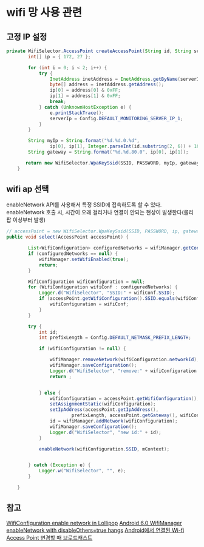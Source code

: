 # wifi 망 사용 관련
## 고정 IP 설정
```java
private WifiSelector.AccessPoint createAccessPoint(String id, String serverIp) {
        int[] ip = { 172, 27 };

        for (int i = 0; i < 2; i++) {
            try {
                InetAddress inetAddress = InetAddress.getByName(serverIp);
                byte[] address = inetAddress.getAddress();
                ip[0] = address[0] & 0xFF;
                ip[1] = address[1] & 0xFF;
                break;
            } catch (UnknownHostException e) {
                e.printStackTrace();
                serverIp = Config.DEFAULT_MONITORING_SERVER_IP_1;
            }
        }

        String myIp = String.format("%d.%d.0.%d",
                ip[0], ip[1], Integer.parseInt(id.substring(2, 6)) + 10);
        String gateway = String.format("%d.%d.80.0", ip[0], ip[1]);

       return new WifiSelector.WpaKeySsid(SSID, PASSWORD, myIp, gateway);        
    }
```

## wifi ap 선택
enableNetwork API를 사용해서 특정 SSID에 접속하도록 할 수 있다.
enableNetwork 호출 시, 시간이 오래 걸리거나 연결이 안되는 현상이 발생한다(롤리팝 이상부터 발생)
```java
// accessPoint = new WifiSelector.WpaKeySsid(SSID, PASSWORD, ip, gateway);
public void select(AccessPoint accessPoint) {

        List<WifiConfiguration> configuredNetworks = wifiManager.getConfiguredNetworks();
        if (configuredNetworks == null) {
            wifiManager.setWifiEnabled(true);
            return;
        }

        WifiConfiguration wifiConfiguration = null;
        for (WifiConfiguration wifiConf : configuredNetworks) {
            Logger.d("WifiSelector", "SSID:" + wifiConf.SSID);
            if (accessPoint.getWifiConfiguration().SSID.equals(wifiConf.SSID)) {
                wifiConfiguration = wifiConf;
            }
        }

        try {
            int id;
            int prefixLength = Config.DEFAULT_NETMASK_PREFIX_LENGTH;

            if (wifiConfiguration != null) {

                wifiManager.removeNetwork(wifiConfiguration.networkId);
                wifiManager.saveConfiguration();
                Logger.d("WifiSelector", "remove:" + wifiConfiguration.networkId);
                return ;


            } else {
                wifiConfiguration = accessPoint.getWifiConfiguration();
                setAssignmentStatic(wifiConfiguration);
                setIpAddress(accessPoint.getIpAddress(),
                        prefixLength, accessPoint.getGateway(), wifiConfiguration);
                id = wifiManager.addNetwork(wifiConfiguration);
                wifiManager.saveConfiguration();
                Logger.d("WifiSelector", "new id:" + id);
            }

            enableNetwork(wifiConfiguration.SSID, mContext);


        } catch (Exception e) {
            Logger.w("WifiSelector", "", e);
        }

    }
```

## 참고
[WifiConfiguration enable network in Lollipop](http://stackoverflow.com/questions/26986023/wificonfiguration-enable-network-in-lollipop)
[Android 6.0 WifiManager enableNetwork with disableOthers=true hangs](https://code.google.com/p/android/issues/detail?id=192989)
[Android에서 연결된 Wi-fi Access Point 변경할 때 브로드캐스트](http://oldguy.tistory.com/entry/Android%EC%97%90%EC%84%9C-%EC%97%B0%EA%B2%B0%EB%90%9C-Wifi-Access-Point-%EB%B3%80%EA%B2%BD%ED%95%A0-%EB%95%8C-%EB%B8%8C%EB%A1%9C%EB%93%9C%EC%BA%90%EC%8A%A4%ED%8A%B8)
